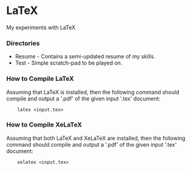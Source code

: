 LaTeX
=====

My experiments with LaTeX

<h3 id="overview">Directories</h3>

* Resume - Contains a semi-updated resume of my skills.
* Test - Simple scratch-pad to be played on.

<h3 id="latex">How to Compile LaTeX</h3>

Assuming that LaTeX is installed, then the following command should compile and output a '.pdf' of the given input '.tex' document:

		latex <input.tex>

<h3 id="xelatex">How to Compile XeLaTeX</h3>

Assuming that both LaTeX and XeLaTeX are installed, then the following command should compile and output a '.pdf' of the given input '.tex' document:

		xelatex <input.tex>
